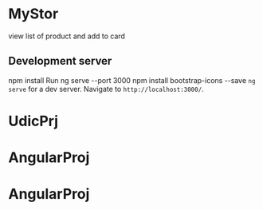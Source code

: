 # MyStor

view list of product and add to card

## Development server

npm install
Run ng serve --port 3000
npm install bootstrap-icons --save
`ng serve` for a dev server. Navigate to `http://localhost:3000/`.
# UdicPrj
# AngularProj
# AngularProj
